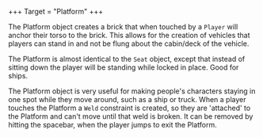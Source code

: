 +++
Target = "Platform"
+++

The Platform object creates a brick that when touched by a `Player` will anchor their torso to the brick. This allows for the creation of vehicles that players can stand in and not be flung about the cabin/deck of the vehicle.The Platform is almost identical to the `Seat` object, except that instead of sitting down the player will be standing while locked in place. Good for ships.The Platform object is very useful for making people's characters staying in one spot while they move around, such as a ship or truck. When a player touches the Platform a `Weld` constraint is created, so they are 'attached' to the Platform and can't move until that weld is broken. It can be removed by hitting the spacebar, when the player jumps to exit the Platform.